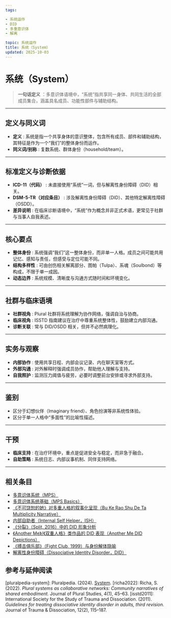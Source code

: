 ```yaml
---
tags:

- 系统运作
- DID
- 多重意识体
- 解离

topic: 系统运作
title: 系统（System）
updated: 2025-10-03
---
```


# 系统（System）

> **一句话定义** ：多意识体语境中，“系统”指共享同一身体、共同生活的全部成员集合，涵盖具名成员、功能性部件与辅助结构。

---

## 定义与同义词

- **定义** : 系统是指一个共享身体的意识整体，包含所有成员、部件和辅助结构，其特征是作为一个“我们”的整体身份而运作。
- **同义词/别称** : 复数系统、群体身份（household/team）。

---

## 标准定义与诊断依据

- **ICD-11（代码）** : 未直接使用“系统”一词，但与解离性身份障碍（DID）相关。
- **DSM-5-TR（对应条目）** : 涉及解离性身份障碍（DID）、其他特定解离性障碍（OSDD）。
- **差异说明** : 在临床诊断语境中，“系统”作为概念并非正式术语，更常见于社群与当事人自我表述。

---

## 核心要点

- **整体身份** : 系统强调“我们”这一整体身份，而非单一人格。成员之间可能共用记忆、感知与责任，但感受与定位可能不同。
- **结构多样性** : 可由创伤相关解离部分、图帕（Tulpa）、系魂（Soulbond）等构成，不限于单一成因。
- **动态边界** : 系统规模、清晰度与沟通方式随时间和环境变化。

---

## 社群与临床语境

- **社群视角** : Plural 社群将系统理解为协作网络，强调自治与协商。
- **临床视角** : ISSTD 指南建议在治疗中尊重系统整体性，鼓励建立内部沟通。
- **诊断关联** : 常与 DID/OSDD 相关，但并不必然病理化。

---

## 实务与观察

- **内部协作** : 使用共享日程、内部会议记录、内在聊天室等方式。
- **外部沟通** : 对外解释时强调成员协作，帮助他人理解与支持。
- **自我照护** : 监测压力阈值与疲劳，必要时调整前台安排或寻求外部支持。

---

## 鉴别

- 区分于幻想伙伴（Imaginary friend）、角色扮演等非系统性体验。
- 区分于单一人格中“多面性”的比喻性描述。

---

## 干预

- **临床支持** : 在治疗环境中，重点是促进安全与稳定，而非急于融合。
- **自助策略** : 系统日志、内部议事机制、同伴支持网络。

---

## 相关条目

- [多意识体系统（MPS）](Multiple_Personality_System.md)
- [多意识体系统基础（MPS Basics）](Mps-Basics.md)
- [《不可饶恕的她》对多重人格的叙事化呈现（Bu Ke Rao Shu De Ta Multiplicity Narrative）](Bu-Ke-Raoshu-De-Ta-Multiplicity-Narrative.md)
- [内部自助者（Internal Self Helper，ISH）](Internal-Self-Helper-ISH.md)
- [《分裂》（Split, 2016）中的 DID 形象分析](Split-2016-DID-Representation.md)
- [《Another Me》/《双重人格》类作品的 DID 表现（Another Me DID Depictions）](Another-Me-DID-Depictions.md)
- [《搏击俱乐部》（Fight Club, 1999）与身份解体隐喻](Fight-Club-1999-Identity-Metaphor.md)
- [解离性身份障碍（Dissociative Identity Disorder，DID）](DID.md)

## 参考与延伸阅读

[pluralpedia-system]: Pluralpedia. (2024). [System](https://pluralpedia.org/w/System).
[richa2022]: Richa, S. (2022). *Plural systems as collaborative networks: Community narratives of shared embodiment.* Journal of Plural Studies, 4(1), 45–63.
[isstd2011]: International Society for the Study of Trauma and Dissociation. (2011). *Guidelines for treating dissociative identity disorder in adults, third revision.* Journal of Trauma & Dissociation, 12(2), 115–187.
